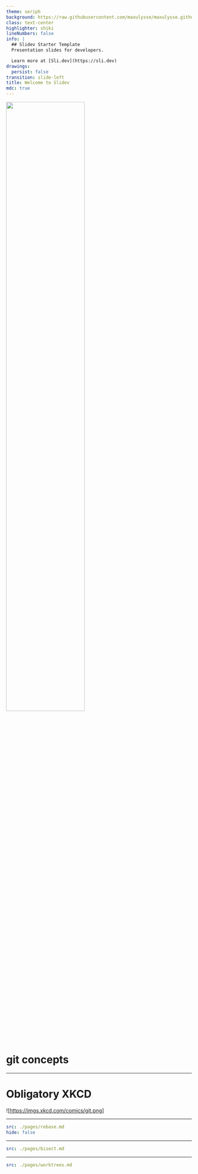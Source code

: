 ```yaml
---
theme: seriph
background: https://raw.githubusercontent.com/maxulysse/maxulysse.github.io/main/assets/img/svg/green_white_bg.svg
class: text-center
highlighter: shiki
lineNumbers: false
info: |
  ## Slidev Starter Template
  Presentation slides for developers.

  Learn more at [Sli.dev](https://sli.dev)
drawings:
  persist: false
transition: slide-left
title: Welcome to Slidev
mdc: true
---
```


<a href="https://www.nf-co.re"><img src="https://raw.githubusercontent.com/nf-core/logos/master/byte-size-logos/bytesize-darkbg.svg" width="65%"><img></a>

# git concepts

<Affiliation/>

---

# Obligatory XKCD

![https://imgs.xkcd.com/comics/git.png]

---

```yaml
src: ./pages/rebase.md
hide: false
```

---

```yaml
src: ./pages/bisect.md
```

---

```yaml
src: ./pages/worktrees.md
```
